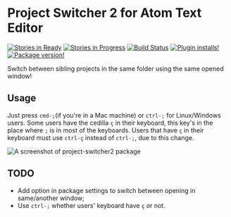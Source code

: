 # Project Switcher 2 for Atom Text Editor
[![Stories in Ready](https://badge.waffle.io/carloshfoliveira/project-switcher.png?label=ready&title=Ready)](https://waffle.io/carloshfoliveira/project-switcher) [![Stories in Progress](https://badge.waffle.io/carloshfoliveira/project-switcher.png?label=in%20progress&title=In%20Progress)](https://waffle.io/carloshfoliveira/project-switcher) [![Build Status](https://travis-ci.org/carloshfoliveira/project-switcher.svg?branch=master)](https://travis-ci.org/carloshfoliveira/project-switcher) [![Plugin installs!](https://img.shields.io/apm/dm/project-switcher2.svg)](https://atom.io/packages/project-switcher2) [![Package version!](https://img.shields.io/apm/v/project-switcher2.svg?style=flat)](https://atom.io/packages/project-switcher2)


Switch between sibling projects in the same folder using the same opened window!

## Usage

Just press `cmd-;`(if you're in a Mac machine) or `ctrl-;` for Linux/Windows users.
Some users have the cedilla `ç` in their keyboard, this key's in the place where
`;` is in most of the keyboards. Users that have `ç` in their keyboard must use
`ctrl-ç` instead of `ctrl-;`, due to this change.

![A screenshot of project-switcher2 package](http://guileen.github.io/img/project-switcher/screenshot-switch.gif)

## TODO

* Add option in package settings to switch between opening in same/another window;
* Use `ctrl-;` whether users' keyboard have `ç` or not.

